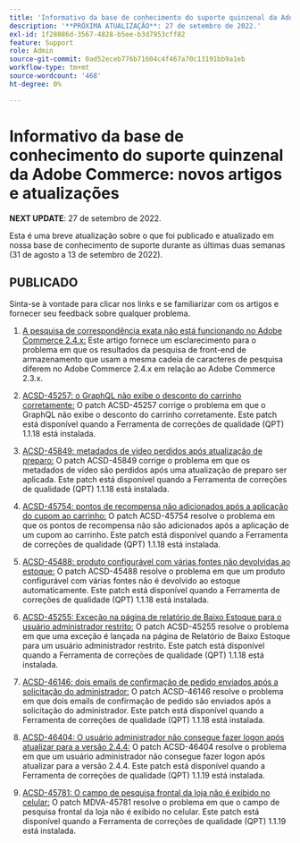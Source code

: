```yaml
---
title: 'Informativo da base de conhecimento do suporte quinzenal da Adobe Commerce: novos artigos e atualizações'
description: '**PRÓXIMA ATUALIZAÇÃO**: 27 de setembro de 2022.'
exl-id: 1f28086d-3567-4828-b5ee-b3d7953cff82
feature: Support
role: Admin
source-git-commit: 0ad52eceb776b71604c4f467a70c13191bb9a1eb
workflow-type: tm+mt
source-wordcount: '468'
ht-degree: 0%

---
```


# Informativo da base de conhecimento do suporte quinzenal da Adobe Commerce: novos artigos e atualizações

**NEXT UPDATE**: 27 de setembro de 2022.

Esta é uma breve atualização sobre o que foi publicado e atualizado em nossa base de conhecimento de suporte durante as últimas duas semanas (31 de agosto a 13 de setembro de 2022).

## PUBLICADO

Sinta-se à vontade para clicar nos links e se familiarizar com os artigos e fornecer seu feedback sobre qualquer problema.

1. [A pesquisa de correspondência exata não está funcionando no Adobe Commerce 2.4.x:](/help/troubleshooting/miscellaneous/exact-match-search-for-product-not-working-in-adobe-commerce.md) Este artigo fornece um esclarecimento para o problema em que os resultados da pesquisa de front-end de armazenamento que usam a mesma cadeia de caracteres de pesquisa diferem no Adobe Commerce 2.4.x em relação ao Adobe Commerce 2.3.x.

1. [ACSD-45257: o GraphQL não exibe o desconto do carrinho corretamente:](/help/support-tools/patches-available-in-qpt-tool/v1-1-18/acsd-45257-graphql-doesnt-display-cart-discount-correctly.md) O patch ACSD-45257 corrige o problema em que o GraphQL não exibe o desconto do carrinho corretamente. Este patch está disponível quando a Ferramenta de correções de qualidade (QPT) 1.1.18 está instalada.

1. [ACSD-45849: metadados de vídeo perdidos após atualização de preparo:](/help/support-tools/patches-available-in-qpt-tool/v1-1-18/acsd-45849-video-metadata-lost-after-staging-update.md) O patch ACSD-45849 corrige o problema em que os metadados de vídeo são perdidos após uma atualização de preparo ser aplicada. Este patch está disponível quando a Ferramenta de correções de qualidade (QPT) 1.1.18 está instalada.

1. [ACSD-45754: pontos de recompensa não adicionados após a aplicação do cupom ao carrinho:](https://experienceleague.adobe.com/docs/commerce-knowledge-base/kb/support-tools/patches/acsd-45754-reward-points-not-added-after-applying-coupon-to-the-cart.html?lang=pt-BR) O patch ACSD-45754 resolve o problema em que os pontos de recompensa não são adicionados após a aplicação de um cupom ao carrinho. Este patch está disponível quando a Ferramenta de correções de qualidade (QPT) 1.1.18 está instalada.

1. [ACSD-45488: produto configurável com várias fontes não devolvidas ao estoque:](/help/support-tools/patches-available-in-qpt-tool/v1-1-18/acsd-45488-configurable-product-with-multiple-sources-not-returned-to-in-stock.md) O patch ACSD-45488 resolve o problema em que um produto configurável com várias fontes não é devolvido ao estoque automaticamente. Este patch está disponível quando a Ferramenta de correções de qualidade (QPT) 1.1.18 está instalada.

1. [ACSD-45255: Exceção na página de relatório de Baixo Estoque para o usuário administrador restrito:](/help/support-tools/patches-available-in-qpt-tool/v1-1-18/acsd-45255-exception-on-low-stock-report-page-for-restricted-admin-user.md) O patch ACSD-45255 resolve o problema em que uma exceção é lançada na página de Relatório de Baixo Estoque para um usuário administrador restrito. Este patch está disponível quando a Ferramenta de correções de qualidade (QPT) 1.1.18 está instalada.

1. [ACSD-46146: dois emails de confirmação de pedido enviados após a solicitação do administrador:](/help/support-tools/patches-available-in-qpt-tool/v1-1-18/acsd-46146-two-order-confirmation-emails-are-sent-after-placing-order-from-admin.md) O patch ACSD-46146 resolve o problema em que dois emails de confirmação de pedido são enviados após a solicitação do administrador. Este patch está disponível quando a Ferramenta de correções de qualidade (QPT) 1.1.18 está instalada.

1. [ACSD-46404: O usuário administrador não consegue fazer logon após atualizar para a versão 2.4.4:](/help/support-tools/patches-available-in-qpt-tool/v1-1-19/acsd-46404-admin-user-cannot-log-in-after-upgrading-to-2-4-4.md) O patch ACSD-46404 resolve o problema em que um usuário administrador não consegue fazer logon após atualizar para a versão 2.4.4. Este patch está disponível quando a Ferramenta de correções de qualidade (QPT) 1.1.19 está instalada.

1. [ACSD-45781: O campo de pesquisa frontal da loja não é exibido no celular:](/help/support-tools/patches-available-in-qpt-tool/v1-1-19/acsd-45781-store-front-search-field-not-displayed-on-mobile.md) O patch MDVA-45781 resolve o problema em que o campo de pesquisa frontal da loja não é exibido no celular. Este patch está disponível quando a Ferramenta de correções de qualidade (QPT) 1.1.19 está instalada.
